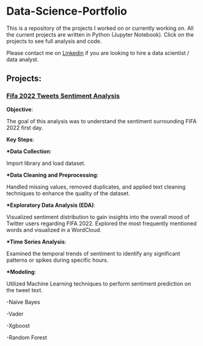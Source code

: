 # Data-Science-Portfolio
This is a  repository of the projects I worked on or currently working on. All the current projects are written in Python (Jupyter Notebook). Click on the projects to see full analysis and code.

Please contact me on [Linkedin](https://www.linkedin.com/in/yamil-velazquez92/) if you are looking to hire a data scientist / data analyst.

## Projects:

###  [Fifa 2022 Tweets Sentiment Analysis](https://github.com/Lekamaster/Data-Science-Portfolio/tree/main/FIFA-Sentiment-Analysis)
<b>Objective</b>: 

The goal of this analysis was to understand the sentiment surrounding FIFA 2022 first day.

<b>Key Steps</b>:

<b>*Data Collection</b>: 

Import library and load dataset.

<b>*Data Cleaning and Preprocessing</b>: 

Handled missing values, removed duplicates, and applied text cleaning techniques to enhance the quality of the dataset.

<b>*Exploratory Data Analysis (EDA)</b>:

Visualized sentiment distribution to gain insights into the overall mood of Twitter users regarding FIFA 2022.
Explored the most frequently mentioned words and visualized in a WordCloud.

<b>*Time Series Analysis</b>:

Examined the temporal trends of sentiment to identify any significant patterns or spikes during specific hours.

<b>*Modeling</b>:

Utilized Machine Learning techniques to perform sentiment prediction on the tweet text.

-Naive Bayes

-Vader

-Xgboost

-Random Forest
